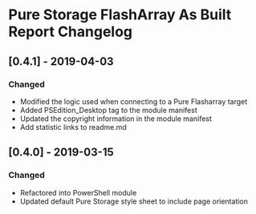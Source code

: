 # Pure Storage FlashArray As Built Report Changelog

## [0.4.1] - 2019-04-03
### Changed
- Modified the logic used when connecting to a Pure Flasharray target
- Added PSEdition_Desktop tag to the module manifest
- Updated the copyright information in the module manifest
- Add statistic links to readme.md

## [0.4.0] - 2019-03-15
### Changed
- Refactored into PowerShell module
- Updated default Pure Storage style sheet to include page orientation